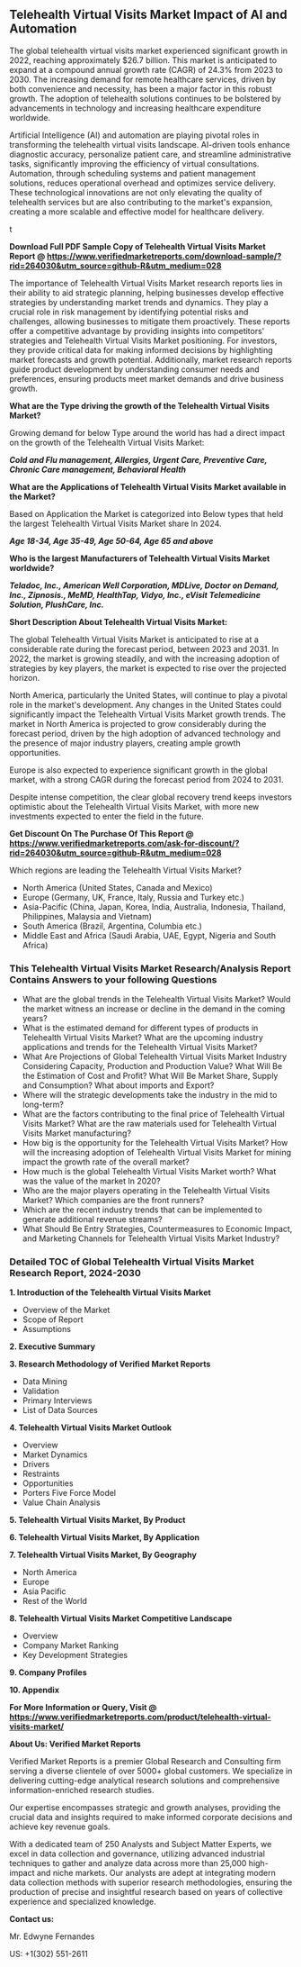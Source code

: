 <h2>Telehealth Virtual Visits Market Impact of AI and Automation</h2><p>The global telehealth virtual visits market experienced significant growth in 2022, reaching approximately $26.7 billion. This market is anticipated to expand at a compound annual growth rate (CAGR) of 24.3% from 2023 to 2030. The increasing demand for remote healthcare services, driven by both convenience and necessity, has been a major factor in this robust growth. The adoption of telehealth solutions continues to be bolstered by advancements in technology and increasing healthcare expenditure worldwide.</p><p>Artificial Intelligence (AI) and automation are playing pivotal roles in transforming the telehealth virtual visits landscape. AI-driven tools enhance diagnostic accuracy, personalize patient care, and streamline administrative tasks, significantly improving the efficiency of virtual consultations. Automation, through scheduling systems and patient management solutions, reduces operational overhead and optimizes service delivery. These technological innovations are not only elevating the quality of telehealth services but are also contributing to the market's expansion, creating a more scalable and effective model for healthcare delivery.</p>t</p><p id="" class=""><strong>Download Full PDF Sample Copy of Telehealth Virtual Visits Market Report @ <a href="https://www.verifiedmarketreports.com/download-sample/?rid=264030&utm_source=github-R&utm_medium=028" target="_blank">https://www.verifiedmarketreports.com/download-sample/?rid=264030&utm_source=github-R&utm_medium=028</a></strong></p><p>The importance of&nbsp;Telehealth Virtual Visits Market research reports lies in their ability to aid strategic planning, helping businesses develop effective strategies by understanding market trends and dynamics. They play a crucial role in risk management by identifying potential risks and challenges, allowing businesses to mitigate them proactively. These reports offer a competitive advantage by providing insights into competitors' strategies and Telehealth Virtual Visits Market positioning. For investors, they provide critical data for making informed decisions by highlighting market forecasts and growth potential. Additionally, market research reports guide product development by understanding consumer needs and preferences, ensuring products meet market demands and drive business growth.</p><p><strong>What are the&nbsp;Type driving the growth of the Telehealth Virtual Visits Market?</strong></p><p id="" class="">Growing demand for below Type around the world has had a direct impact on the growth of the Telehealth Virtual Visits Market:</p><em><strong>Cold and Flu management, Allergies, Urgent Care, Preventive Care, Chronic Care management, Behavioral Health</strong></em></p><strong>What are the&nbsp;Applications&nbsp;of Telehealth Virtual Visits Market available in the Market?</strong></p><p id="" class="">Based on Application the Market is categorized into Below types that held the largest Telehealth Virtual Visits Market share In 2024.</p><em><strong>Age 18-34, Age 35-49, Age 50-64, Age 65 and above</strong></em></p><strong>Who is the largest Manufacturers of Telehealth Virtual Visits Market worldwide?</strong></p><p><em><strong>Teladoc, Inc., American Well Corporation, MDLive, Doctor on Demand, Inc., Zipnosis., MeMD, HealthTap, Vidyo, Inc., eVisit Telemedicine Solution, PlushCare, Inc.</strong></em></p><p id="" class=""><strong>Short Description About Telehealth Virtual Visits Market:</strong></p><p>The global Telehealth Virtual Visits Market is anticipated to rise at a considerable rate during the forecast period, between 2023 and 2031. In 2022, the market is growing steadily, and with the increasing adoption of strategies by key players, the market is expected to rise over the projected horizon.</p><p>North America, particularly the United States, will continue to play a pivotal role in the market's development. Any changes in the United States could significantly impact the Telehealth Virtual Visits Market growth trends. The market in North America is projected to grow considerably during the forecast period, driven by the high adoption of advanced technology and the presence of major industry players, creating ample growth opportunities.</p><p>Europe is also expected to experience significant growth in the global market, with a strong CAGR during the forecast period from 2024 to 2031.</p><p>Despite intense competition, the clear global recovery trend keeps investors optimistic about the Telehealth Virtual Visits Market, with more new investments expected to enter the field in the future.</p><p id="" class=""><strong>Get Discount On The Purchase Of This Report @ <a href="https://www.verifiedmarketreports.com/ask-for-discount/?rid=264030&utm_source=github-R&utm_medium=028" target="_blank">https://www.verifiedmarketreports.com/ask-for-discount/?rid=264030&utm_source=github-R&utm_medium=028</a></strong></p>Which regions are leading the Telehealth Virtual Visits Market?</p><ul><li>North America (United States, Canada and Mexico)</li><li>Europe (Germany, UK, France, Italy, Russia and Turkey etc.)</li><li>Asia-Pacific (China, Japan, Korea, India, Australia, Indonesia, Thailand, Philippines, Malaysia and Vietnam)</li><li>South America (Brazil, Argentina, Columbia etc.)</li><li>Middle East and Africa (Saudi Arabia, UAE, Egypt, Nigeria and South Africa)</li></ul><h3 id="" class="">This Telehealth Virtual Visits Market Research/Analysis Report Contains Answers to your following Questions</h3><ul><li>What are the global trends in the Telehealth Virtual Visits Market? Would the market witness an increase or decline in the demand in the coming years?</li><li>What is the estimated demand for different types of products in Telehealth Virtual Visits Market? What are the upcoming industry applications and trends for the Telehealth Virtual Visits Market?</li><li>What Are Projections of Global Telehealth Virtual Visits Market Industry Considering Capacity, Production and Production Value? What Will Be the Estimation of Cost and Profit? What Will Be Market Share, Supply and Consumption? What about imports and Export?</li><li>Where will the strategic developments take the industry in the mid to long-term?</li><li>What are the factors contributing to the final price of Telehealth Virtual Visits Market? What are the raw materials used for Telehealth Virtual Visits Market manufacturing?</li><li>How big is the opportunity for the Telehealth Virtual Visits Market? How will the increasing adoption of Telehealth Virtual Visits Market for mining impact the growth rate of the overall market?</li><li>How much is the global Telehealth Virtual Visits Market worth? What was the value of the market In 2020?</li><li>Who are the major players operating in the Telehealth Virtual Visits Market? Which companies are the front runners?</li><li>Which are the recent industry trends that can be implemented to generate additional revenue streams?</li><li>What Should Be Entry Strategies, Countermeasures to Economic Impact, and Marketing Channels for Telehealth Virtual Visits Market Industry?</li></ul><h3 id="" class="">Detailed TOC of Global Telehealth Virtual Visits Market Research Report, 2024-2030</h3><p id="" class=""><strong>1. Introduction of the Telehealth Virtual Visits Market</strong></p><ul><li>Overview of the Market</li><li>Scope of Report</li><li>Assumptions</li></ul><p id="" class=""><strong>2. Executive Summary</strong></p><p id="" class=""><strong>3. Research Methodology of Verified Market Reports</strong></p><ul><li>Data Mining</li><li>Validation</li><li>Primary Interviews</li><li>List of Data Sources</li></ul><p id="" class=""><strong>4. Telehealth Virtual Visits Market Outlook</strong></p><ul><li>Overview</li><li>Market Dynamics</li><li>Drivers</li><li>Restraints</li><li>Opportunities</li><li>Porters Five Force Model</li><li>Value Chain Analysis</li></ul><p id="" class=""><strong>5. Telehealth Virtual Visits Market, By Product</strong></p><p id="" class=""><strong>6. Telehealth Virtual Visits Market, By Application</strong></p><p id="" class=""><strong>7. Telehealth Virtual Visits Market, By Geography</strong></p><ul><li>North America</li><li>Europe</li><li>Asia Pacific</li><li>Rest of the World</li></ul><p id="" class=""><strong>8. Telehealth Virtual Visits Market Competitive Landscape</strong></p><ul><li>Overview</li><li>Company Market Ranking</li><li>Key Development Strategies</li></ul><p id="" class=""><strong>9. Company Profiles</strong></p><p id="" class=""><strong>10. Appendix</strong></p><p id="" class=""><strong>For More Information or Query, Visit @ <a href="https://www.verifiedmarketreports.com/product/telehealth-virtual-visits-market/" target="_blank">https://www.verifiedmarketreports.com/product/telehealth-virtual-visits-market/</a></strong></p><p id="" class=""><strong>About Us: Verified Market Reports</strong></p><p id="" class="">Verified Market Reports is a premier Global Research and Consulting firm serving a diverse clientele of over 5000+ global customers. We specialize in delivering cutting-edge analytical research solutions and comprehensive information-enriched research studies.</p><p id="" class="">Our expertise encompasses strategic and growth analyses, providing the crucial data and insights required to make informed corporate decisions and achieve key revenue goals.</p><p id="" class="">With a dedicated team of 250 Analysts and Subject Matter Experts, we excel in data collection and governance, utilizing advanced industrial techniques to gather and analyze data across more than 25,000 high-impact and niche markets. Our analysts are adept at integrating modern data collection methods with superior research methodologies, ensuring the production of precise and insightful research based on years of collective experience and specialized knowledge.</p><p id="" class=""><strong>Contact us:</strong></p><p id="" class="">Mr. Edwyne Fernandes</p><p id="" class="">US: +1(302) 551-2611</p>